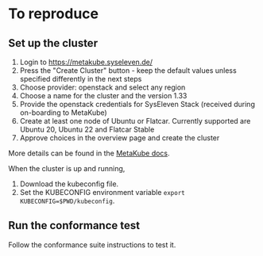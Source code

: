 # To reproduce

## Set up the cluster

1. Login to https://metakube.syseleven.de/
2. Press the "Create Cluster" button - keep the default values unless specified differently in the next steps
3. Choose provider: openstack and select any region
4. Choose a name for the cluster and the version 1.33
5. Provide the openstack credentials for SysEleven Stack (received during on-boarding to MetaKube)
6. Create at least one node of Ubuntu or Flatcar. Currently supported are Ubuntu 20, Ubuntu 22 and Flatcar Stable
7. Approve choices in the overview page and create the cluster

More details can be found in the [MetaKube docs](https://docs.syseleven.de/metakube/de/tutorials/create-a-cluster).

When the cluster is up and running,

1. Download the kubeconfig file.  
2. Set the KUBECONFIG environment variable `export KUBECONFIG=$PWD/kubeconfig`.

## Run the conformance test

Follow the conformance suite instructions to test it.
